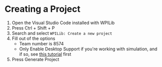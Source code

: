 # Creating a Project

1. Open the Visual Studio Code installed with WPILib
2. Press Ctrl + Shift + P
3. Search and select `WPILib: Create a new project`
4. Fill out of the options 
    - Team number is 8574
    - Only Enable Desktop Support if you're working with simulation, and if so, see [this tutorial]() first
5. Press Generate Project
